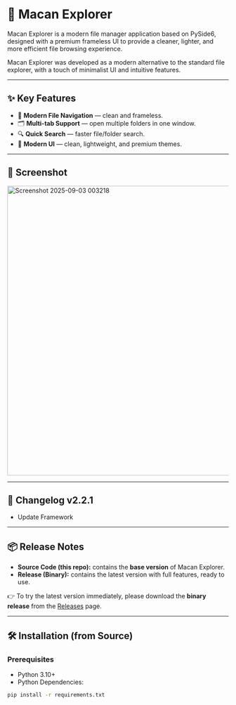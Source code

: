 # 🐅 Macan Explorer

Macan Explorer is a modern file manager application based on PySide6, designed with a premium frameless UI to provide a cleaner, lighter, and more efficient file browsing experience.

Macan Explorer was developed as a modern alternative to the standard file explorer, with a touch of minimalist UI and intuitive features.

---

## ✨ Key Features
- 📂 **Modern File Navigation** — clean and frameless.
- 🗂️ **Multi-tab Support** — open multiple folders in one window.
- 🔍 **Quick Search** — faster file/folder search.
- 🎨 **Modern UI** — clean, lightweight, and premium themes.

---

## 📸 Screenshot
<img width="997" height="660" alt="Screenshot 2025-09-03 003218" src="https://github.com/user-attachments/assets/045747a0-517e-4ea6-9ef4-55baa766a4cd" />


---

## 📜 Changelog v2.2.1
* Update Framework

---  

  

## 📦 Release Notes
- **Source Code (this repo):** contains the **base version** of Macan Explorer.
- **Release (Binary):** contains the latest version with full features, ready to use.

👉 To try the latest version immediately, please download the **binary release** from the [Releases](../../releases) page.

---

## 🛠️ Installation (from Source)
### Prerequisites
- Python 3.10+
- Python Dependencies:
```bash
pip install -r requirements.txt

